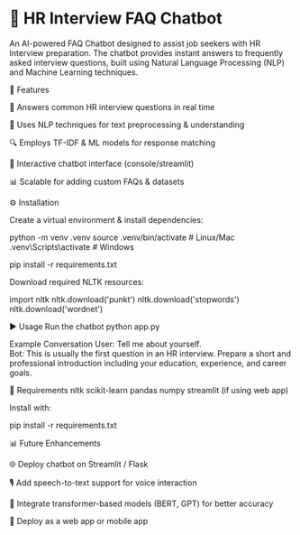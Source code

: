 # 🤖 HR Interview FAQ Chatbot

An AI-powered FAQ Chatbot designed to assist job seekers with HR Interview preparation. The chatbot provides instant answers to frequently asked interview questions, built using Natural Language Processing (NLP) and Machine Learning techniques.

🚀 Features

📌 Answers common HR interview questions in real time

🧠 Uses NLP techniques for text preprocessing & understanding

🔍 Employs TF-IDF & ML models for response matching

💬 Interactive chatbot interface (console/streamlit)

📊 Scalable for adding custom FAQs & datasets


⚙️ Installation

Create a virtual environment & install dependencies:

python -m venv .venv
source .venv/bin/activate   # Linux/Mac
.venv\Scripts\activate      # Windows

pip install -r requirements.txt

Download required NLTK resources:

import nltk
nltk.download('punkt')
nltk.download('stopwords')
nltk.download('wordnet')

▶️ Usage
Run the chatbot
python app.py

Example Conversation
User: Tell me about yourself.  
Bot: This is usually the first question in an HR interview. Prepare a short and professional introduction including your education, experience, and career goals.  

📌 Requirements
nltk
scikit-learn
pandas
numpy
streamlit (if using web app)


Install with:

pip install -r requirements.txt

📊 Future Enhancements

🌐 Deploy chatbot on Streamlit / Flask

🎙️ Add speech-to-text support for voice interaction

🤖 Integrate transformer-based models (BERT, GPT) for better accuracy

📱 Deploy as a web app or mobile app
